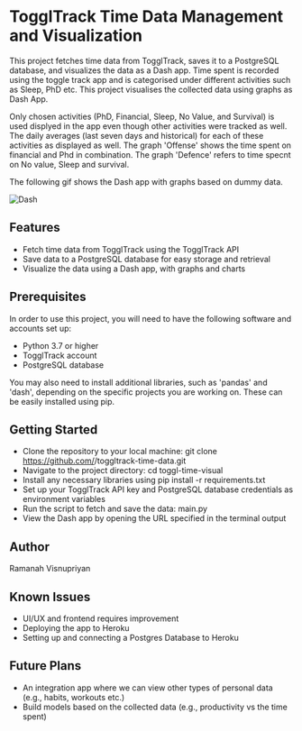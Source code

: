# TogglTrack Time Data Management and Visualization
This project fetches time data from TogglTrack, saves it to a PostgreSQL database, and visualizes the data as a Dash app. Time spent is recorded using the toggle track app and is categorised under different activities such as Sleep, PhD etc. This project visualises the collected data using graphs as Dash App. 

Only chosen activities (PhD, Financial, Sleep, No Value, and Survival) is used displyed in the app even though other activities were tracked as well. The daily averages (last seven days and historical) for each of these activities as displayed as well. The graph 'Offense' shows the time spent on financial and Phd in combination. The graph 'Defence' refers to time specnt on No value, Sleep and survival. 

The following gif shows the Dash app with graphs based on dummy data. 

![Dash](https://user-images.githubusercontent.com/31379285/210161714-76761996-4864-4f59-a8d3-42a9e1baab07.gif)

## Features
- Fetch time data from TogglTrack using the TogglTrack API
- Save data to a PostgreSQL database for easy storage and retrieval
- Visualize the data using a Dash app, with graphs and charts

## Prerequisites
In order to use this project, you will need to have the following software and accounts set up:
- Python 3.7 or higher
- TogglTrack account
- PostgreSQL database

You may also need to install additional libraries, such as 'pandas' and 'dash', depending on the specific projects you are working on. These can be easily installed using pip.

## Getting Started
- Clone the repository to your local machine: git clone https://github.com/<your-username>/toggltrack-time-data.git
- Navigate to the project directory: cd toggl-time-visual
- Install any necessary libraries using pip install -r requirements.txt
- Set up your TogglTrack API key and PostgreSQL database credentials as environment variables
- Run the script to fetch and save the data: main.py
- View the Dash app by opening the URL specified in the terminal output

## Author
Ramanah Visnupriyan

## Known Issues
- UI/UX and frontend requires improvement
- Deploying the app to Heroku
- Setting up and connecting a Postgres Database to Heroku

## Future Plans
- An integration app where we can view other types of personal data (e.g., habits, workouts etc.)
- Build models based on the collected data (e.g., productivity vs the time spent)
